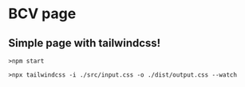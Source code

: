 # BCV page

<h2>Simple page with tailwindcss!</h2>

```
>npm start

>npx tailwindcss -i ./src/input.css -o ./dist/output.css --watch
```
